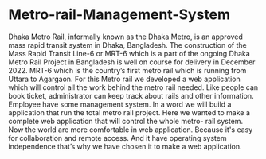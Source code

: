 # Metro-rail-Management-System

Dhaka Metro Rail, informally known as the Dhaka Metro, is an approved mass rapid
transit system in Dhaka, Bangladesh. The construction
of the Mass Rapid Transit Line-6 or MRT-6 which is a part of the ongoing Dhaka Metro Rail
Project in Bangladesh is well on course for delivery in December 2022. MRT-6 which is
the country’s first metro rail which is running from Uttara to Agargaon.
For this Metro rail we developed a web application which will control all the work behind the metro
rail needed. Like people can book ticket, administrator can keep track about rails and other information. Employee have
some management system. In a word we will build a application that run the total metro rail
project.
Here we wanted to make a complete web application that will control the whole metro-
rail system. Now the world are more comfortable in
web application. Because it's easy for collaboration and remote access. And it
have operating system independence that’s why we have chosen it to make a web
application.
